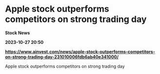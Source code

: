 # Apple stock outperforms competitors on strong trading day
**Stock News**

**2023-10-27 20:50**

**https://www.ainvest.com/news/apple-stock-outperforms-competitors-on-strong-trading-day-231010006fdb6ab40e341000/**

Apple stock outperforms competitors on strong trading day